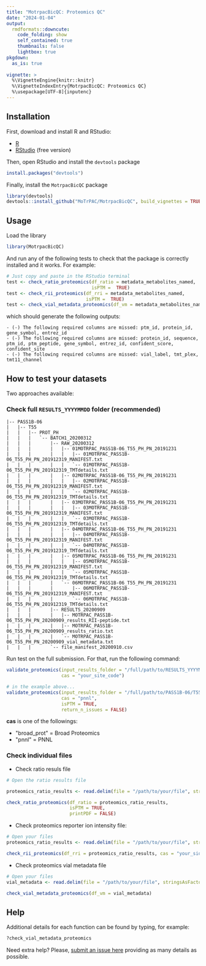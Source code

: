 ```yaml
---
title: "MotrpacBicQC: Proteomics QC"
date: "2024-01-04"
output:
  rmdformats::downcute:
    code_folding: show
    self_contained: true
    thumbnails: false
    lightbox: true
pkgdown:
  as_is: true
  
vignette: >
  %\VignetteEngine{knitr::knitr}
  %\VignetteIndexEntry{MotrpacBicQC: Proteomics QC}
  %\usepackage[UTF-8]{inputenc}
---
```



## Installation

First, download and install R and RStudio:

- [R](https://mirror.las.iastate.edu/CRAN/) 
- [RStudio](https://rstudio.com/products/rstudio/download/) (free version)

Then, open RStudio and install the `devtools` package


```r
install.packages("devtools")
```

Finally, install the `MotrpacBicQC` package


```r
library(devtools)
devtools::install_github("MoTrPAC/MotrpacBicQC", build_vignettes = TRUE)
```


## Usage

Load the library


```r
library(MotrpacBicQC)
```

And run any of the following tests to check that the package 
is correctly installed and it works. For example:


```r
# Just copy and paste in the RStudio terminal
test <- check_ratio_proteomics(df_ratio = metadata_metabolites_named, 
                               isPTM =  TRUE)
test <- check_rii_proteomics(df_rri = metadata_metabolites_named, 
                             isPTM =  TRUE)
test <- check_vial_metadata_proteomics(df_vm = metadata_metabolites_named)
```

which should generate the following outputs:

```
- (-) The following required columns are missed: ptm_id, protein_id, gene_symbol, entrez_id
- (-) The following required columns are missed: protein_id, sequence, ptm_id, ptm_peptide, gene_symbol, entrez_id, confident_score, confident_site
- (-) The following required columns are missed: vial_label, tmt_plex, tmt11_channel
```

## How to test your datasets

Two approaches available:

### Check full `RESULTS_YYYYMMDD` folder (recommended)

```
|-- PASS1B-06
|   |-- T55
|   |   |-- PROT_PH
|   |   |   `-- BATCH1_20200312
|   |   |       |-- RAW_20200312
|   |   |       |   |-- 01MOTRPAC_PASS1B-06_T55_PH_PN_20191231
|   |   |       |   |   |-- 01MOTRPAC_PASS1B-06_T55_PH_PN_201912319_MANIFEST.txt
|   |   |       |   |   `-- 01MOTRPAC_PASS1B-06_T55_PH_PN_201912319_TMTdetails.txt
|   |   |       |   |-- 02MOTRPAC_PASS1B-06_T55_PH_PN_20191231
|   |   |       |   |   |-- 02MOTRPAC_PASS1B-06_T55_PH_PN_201912319_MANIFEST.txt
|   |   |       |   |   `-- 02MOTRPAC_PASS1B-06_T55_PH_PN_201912319_TMTdetails.txt
|   |   |       |   |-- 03MOTRPAC_PASS1B-06_T55_PH_PN_20191231
|   |   |       |   |   |-- 03MOTRPAC_PASS1B-06_T55_PH_PN_201912319_MANIFEST.txt
|   |   |       |   |   `-- 03MOTRPAC_PASS1B-06_T55_PH_PN_201912319_TMTdetails.txt
|   |   |       |   |-- 04MOTRPAC_PASS1B-06_T55_PH_PN_20191231
|   |   |       |   |   |-- 04MOTRPAC_PASS1B-06_T55_PH_PN_201912319_MANIFEST.txt
|   |   |       |   |   `-- 04MOTRPAC_PASS1B-06_T55_PH_PN_201912319_TMTdetails.txt
|   |   |       |   |-- 05MOTRPAC_PASS1B-06_T55_PH_PN_20191231
|   |   |       |   |   |-- 05MOTRPAC_PASS1B-06_T55_PH_PN_201912319_MANIFEST.txt
|   |   |       |   |   `-- 05MOTRPAC_PASS1B-06_T55_PH_PN_201912319_TMTdetails.txt
|   |   |       |   `-- 06MOTRPAC_PASS1B-06_T55_PH_PN_20191231
|   |   |       |       |-- 06MOTRPAC_PASS1B-06_T55_PH_PN_201912319_MANIFEST.txt
|   |   |       |       `-- 06MOTRPAC_PASS1B-06_T55_PH_PN_201912319_TMTdetails.txt
|   |   |       |-- RESULTS_20200909
|   |   |       |   |-- MOTRPAC_PASS1B-06_T55_PH_PN_20200909_results_RII-peptide.txt
|   |   |       |   |-- MOTRPAC_PASS1B-06_T55_PH_PN_20200909_results_ratio.txt
|   |   |       |   `-- MOTRPAC_PASS1B-06_T55_PH_PN_20200909_vial_metadata.txt
|   |   |       `-- file_manifest_20200910.csv
```


Run test on the full submission. For that, run the following command:


```r
validate_proteomics(input_results_folder = "/full/path/to/RESULTS_YYYYMMDD", 
                    cas = "your_site_code")

# in the example above...
validate_proteomics(input_results_folder = "/full/path/to/PASS1B-06/T55/PROT_PH/BATCH1_20200312/RESULTS_20200909", 
                    cas = "pnnl",
                    isPTM = TRUE,
                    return_n_issues = FALSE)
```

**cas** is one of the followings:

- "broad_prot" = Broad Proteomics
- "pnnl"       = PNNL


### Check individual files

- Check ratio resuls file


```r
# Open the ratio results file

proteomics_ratio_results <- read.delim(file = "/path/to/your/file", stringsAsFactors = FALSE)

check_ratio_proteomics(df_ratio = proteomics_ratio_results, 
                       isPTM = TRUE, 
                       printPDF = FALSE)
```

- Check proteomics reporter ion intensity file:


```r
# Open your files
proteomics_ratio_results <- read.delim(file = "/path/to/your/file", stringsAsFactors = FALSE)

check_rii_proteomics(df_rri = proteomics_ratio_results, cas = "your_side_id")
```

- Check proteomics vial metadata file


```r
# Open your files
vial_metadata <- read.delim(file = "/path/to/your/file", stringsAsFactors = FALSE)

check_vial_metadata_proteomics(df_vm = vial_metadata)
```



## Help

Additional details for each function can be found by typing, for example:


```r
?check_vial_metadata_proteomics
```

Need extra help? Please, [submit an issue here](https://github.com/MoTrPAC/MotrpacBicQC/issues) 
providing as many details as possible.

